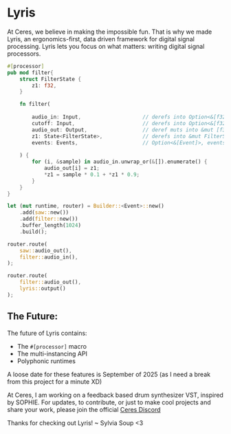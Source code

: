 # Lyris
At Ceres, we believe in making the impossible fun. That is why we made Lyris, an ergonomics-first, data driven framework for digital signal processing. Lyris lets you focus on what matters: writing digital signal processors. 

```rust
#[processor]
pub mod filter{
	struct FilterState {
		z1: f32,
	}

	fn filter(
		
		audio_in: Input,     				// derefs into Option<&[f32]>, 
		cutoff: Input,       				// derefs into Option<&[f32]>
		audio_out: Output,   				// deref muts into &mut [f32]
		z1: State<FilterState>,             // derefs into &mut FilterState
		events: Events,         			// Option<&[Event]>, events are copyable
		
	) { 
		for (i, &sample) in audio_in.unwrap_or(&[]).enumerate() {
			audio_out[i] = z1;
			*z1 = sample * 0.1 + *z1 * 0.9;
		}
	}
}
```

```rust
let (mut runtime, router) = Builder::<Event>::new()
	.add(saw::new())
	.add(filter::new())
	.buffer_length(1024)
	.build(); 

router.route( 
	saw::audio_out(), 
	filter::audio_in(), 
); 

router.route( 
	filter::audio_out(), 
	lyris::output() 
);
``` 

## The Future:
The future of Lyris contains:

- The `#[processor]` macro
- The multi-instancing API
- Polyphonic runtimes

A loose date for these features is September of 2025 (as I need a break from this project for a minute XD)

At Ceres, I am working on a feedback based drum synthesizer VST, inspired by SOPHIE. For updates, to contribute, or just to make cool projects and share your work, please join the official [Ceres Discord](https://discord.gg/QgVPEETetC)

Thanks for checking out Lyris!
~ Sylvia Soup <3




